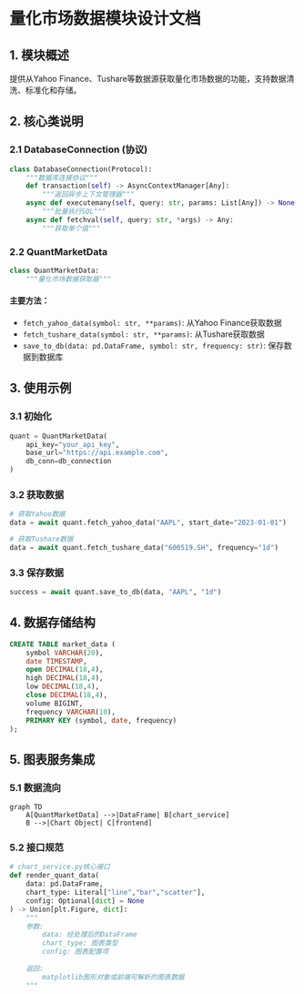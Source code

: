 # 量化市场数据模块设计文档

## 1. 模块概述
提供从Yahoo Finance、Tushare等数据源获取量化市场数据的功能，支持数据清洗、标准化和存储。

## 2. 核心类说明

### 2.1 DatabaseConnection (协议)
```python
class DatabaseConnection(Protocol):
    """数据库连接协议"""
    def transaction(self) -> AsyncContextManager[Any]:
        """返回异步上下文管理器"""
    async def executemany(self, query: str, params: List[Any]) -> None:
        """批量执行SQL"""
    async def fetchval(self, query: str, *args) -> Any:
        """获取单个值"""
```

### 2.2 QuantMarketData
```python
class QuantMarketData:
    """量化市场数据获取器"""
```

#### 主要方法：
- `fetch_yahoo_data(symbol: str, **params)`: 从Yahoo Finance获取数据
- `fetch_tushare_data(symbol: str, **params)`: 从Tushare获取数据  
- `save_to_db(data: pd.DataFrame, symbol: str, frequency: str)`: 保存数据到数据库

## 3. 使用示例

### 3.1 初始化
```python
quant = QuantMarketData(
    api_key="your_api_key",
    base_url="https://api.example.com",
    db_conn=db_connection
)
```

### 3.2 获取数据
```python
# 获取Yahoo数据
data = await quant.fetch_yahoo_data("AAPL", start_date="2023-01-01")

# 获取Tushare数据 
data = await quant.fetch_tushare_data("600519.SH", frequency="1d")
```

### 3.3 保存数据
```python
success = await quant.save_to_db(data, "AAPL", "1d")
```

## 4. 数据存储结构
```sql
CREATE TABLE market_data (
    symbol VARCHAR(20),
    date TIMESTAMP,
    open DECIMAL(18,4),
    high DECIMAL(18,4),
    low DECIMAL(18,4),
    close DECIMAL(18,4),
    volume BIGINT,
    frequency VARCHAR(10),
    PRIMARY KEY (symbol, date, frequency)
);
```
## 5. 图表服务集成

### 5.1 数据流向
```mermaid
graph TD
    A[QuantMarketData] -->|DataFrame| B[chart_service]
    B -->|Chart Object| C[frontend]
```

### 5.2 接口规范
```python
# chart_service.py核心接口
def render_quant_data(
    data: pd.DataFrame,
    chart_type: Literal["line","bar","scatter"],
    config: Optional[dict] = None
) -> Union[plt.Figure, dict]:
    """
    参数:
        data: 经处理后的DataFrame
        chart_type: 图表类型
        config: 图表配置项
        
    返回:
        matplotlib图形对象或前端可解析的图表数据
    """
```
